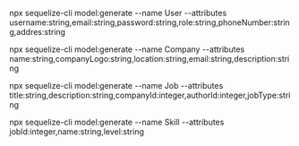 npx sequelize-cli model:generate --name User --attributes username:string,email:string,password:string,role:string,phoneNumber:string,addres:string

npx sequelize-cli model:generate --name Company --attributes name:string,companyLogo:string,location:string,email:string,description:string

npx sequelize-cli model:generate --name Job --attributes title:string,description:string,companyId:integer,authorId:integer,jobType:string

npx sequelize-cli model:generate --name Skill --attributes jobId:integer,name:string,level:string

